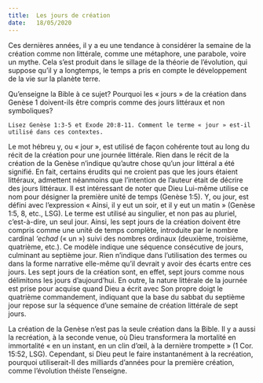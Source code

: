 ```yaml
---
title:  Les jours de création
date:   18/05/2020
---
```


Ces dernières années, il y a eu une tendance à considérer la semaine de la création comme non littérale, comme une métaphore, une parabole, voire un mythe. Cela s’est produit dans le sillage de la théorie de l’évolution, qui suppose qu’il y a longtemps, le temps a pris en compte le développement de la vie sur la planète terre.

Qu’enseigne la Bible à ce sujet? Pourquoi les « jours » de la création dans Genèse 1 doivent-ils être compris comme des jours littéraux et non symboliques?

`Lisez Genèse 1:3-5 et Exode 20:8-11. Comment le terme « jour » est-il utilisé dans ces contextes.`

Le mot hébreu y, ou « jour », est utilisé de façon cohérente tout au long du récit de la création pour une journée littérale. Rien dans le récit de la création de la Genèse n’indique qu’autre chose qu’un jour littéral a été signifié. En fait, certains érudits qui ne croient pas que les jours étaient littéraux, admettent néanmoins que l’intention de l’auteur était de décrire des jours littéraux. Il est intéressant de noter que Dieu Lui-même utilise ce nom pour désigner la première unité de temps (Genèse 1:5). Y, ou jour, est défini avec l’expression « Ainsi, il y eut un soir, et il y eut un matin » (Genèse 1:5, 8, etc., LSG). Le terme est utilisé au singulier, et non pas au pluriel, c’est-à-dire, un seul jour. Ainsi, les sept jours de la création doivent être compris comme une unité de temps complète, introduite par le nombre cardinal _‘echad_ (« un ») suivi des nombres ordinaux (deuxième, troisième, quatrième, etc.). Ce modèle indique une séquence consécutive de jours, culminant au septième jour. Rien n’indique dans l’utilisation des termes ou dans la forme narrative elle-même qu’il devrait y avoir des écarts entre ces jours. Les sept jours de la création sont, en effet, sept jours comme nous délimitons les jours d’aujourd’hui. En outre, la nature littérale de la journée est prise pour acquise quand Dieu a écrit avec Son propre doigt le quatrième commandement, indiquant que la base du sabbat du septième jour repose sur la séquence d’une semaine de création littérale de sept jours.

La création de la Genèse n’est pas la seule création dans la Bible. Il y a aussi la recréation, à la seconde venue, où Dieu transformera la mortalité en immortalité « en un instant, en un clin d’œil, à la dernière trompette » (1 Cor. 15:52, LSG). Cependant, si Dieu peut le faire instantanément à la recréation, pourquoi utiliserait-Il des milliards d’années pour la première création, comme l’évolution théiste l’enseigne.
